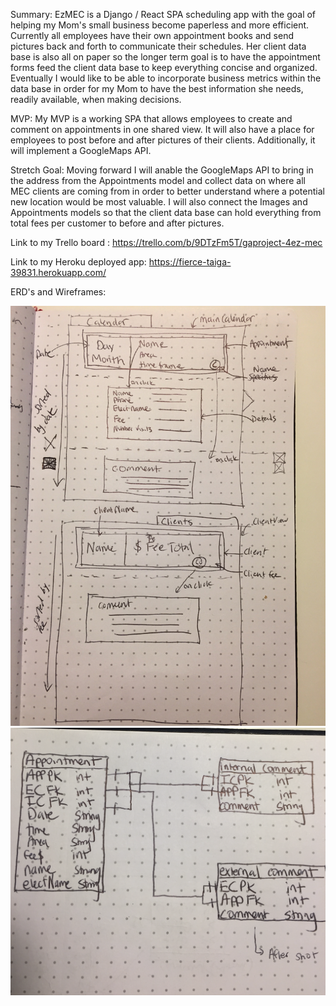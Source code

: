 Summary: EzMEC is a Django / React SPA scheduling app with the goal of helping my Mom's small business become paperless and more efficient. Currently all employees have their own appointment books and send pictures back and forth to communicate their schedules. Her client data base is also all on paper so the longer term goal is to have the appointment forms feed the client data base to keep everything concise and organized. Eventually I would like to be able to incorporate business metrics within the data base in order for my Mom to have the best information she needs, readily available, when making decisions.

MVP: My MVP is a working SPA that allows employees to create and comment on appointments in one shared view. It will also have a place for employees to post before and after pictures of their clients. Additionally, it will implement a GoogleMaps API.

Stretch Goal: Moving forward I will anable the GoogleMaps API to bring in the address from the Appointments model and collect data on where all MEC clients are coming from in order to better understand where a potential new location would be most valuable. I will also connect the Images and Appointments models so that the client data base can hold everything from total fees per customer to before and after pictures.

Link to my Trello board : https://trello.com/b/9DTzFm5T/gaproject-4ez-mec

Link to my Heroku deployed app: https://fierce-taiga-39831.herokuapp.com/

ERD's and Wireframes:

![Wireframe](/IMG_3406.PNG)
![ERD](/Project4_ERD.png)